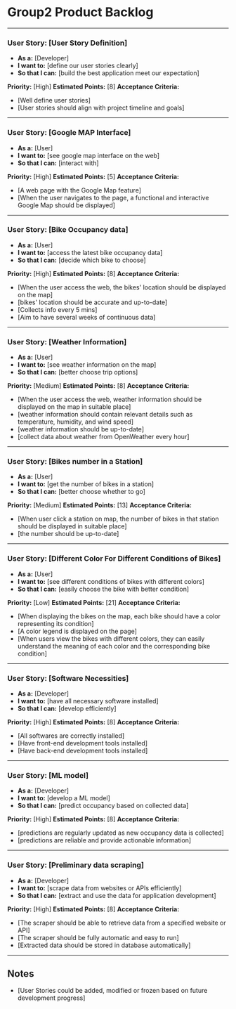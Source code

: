 # Group2 Product Backlog
-------------
### User Story: [User Story Definition]
- **As a:** [Developer]
- **I want to:** [define our user stories clearly]
- **So that I can:** [build the best application meet our expectation]

**Priority:** [High]
**Estimated Points:** [8]
**Acceptance Criteria:**
- [Well define user stories]
- [User stories should align with project timeline and goals]

------------
### User Story: [Google MAP Interface]
- **As a:** [User]
- **I want to:** [see google map interface on the web]
- **So that I can:** [interact with]

**Priority:** [High]
**Estimated Points:** [5]
**Acceptance Criteria:**
- [A web page with the Google Map feature]
- [When the user navigates to the page, a functional and interactive Google Map should be displayed]

------------
### User Story: [Bike Occupancy data]
- **As a:** [User]
- **I want to:** [access the latest bike occupancy data]
- **So that I can:** [decide which bike to choose]

**Priority:** [High]
**Estimated Points:** [8]
**Acceptance Criteria:**
- [When the user access the web, the bikes' location should be displayed on the map]
- [bikes' location should be accurate and up-to-date]
- [Collects info every 5 mins]
- [Aim to have several weeks of continuous data]

-------------
### User Story: [Weather Information]
- **As a:** [User]
- **I want to:** [see weather information on the map]
- **So that I can:** [better choose trip options]

**Priority:** [Medium]
**Estimated Points:** [8]
**Acceptance Criteria:**
- [When the user access the web, weather information should be displayed on the map in suitable place]
- [weather information should contain relevant details such as temperature, humidity, and wind speed]
- [weather information should be up-to-date]
- [collect data about weather from OpenWeather every hour]

-------------
### User Story: [Bikes number in a Station]
- **As a:** [User]
- **I want to:** [get the number of bikes in a station]
- **So that I can:** [better choose whether to go]

**Priority:** [Medium]
**Estimated Points:** [13]
**Acceptance Criteria:**
- [When user click a station on map, the number of bikes in that station should be displayed in suitable place]
- [the number should be up-to-date]

-------------
### User Story: [Different Color For Different Conditions of Bikes]
- **As a:** [User]
- **I want to:** [see different conditions of bikes with different colors]
- **So that I can:** [easily choose the bike with better condition]

**Priority:** [Low]
**Estimated Points:** [21]
**Acceptance Criteria:**
- [When displaying the bikes on the map, each bike should have a color representing its condition]
- [A color legend is displayed on the page]
- [When users view the bikes with different colors, they can easily understand the meaning of each color and the corresponding bike condition]
-------------------

### User Story: [Software Necessities]
- **As a:** [Developer]
- **I want to:** [have all necessary software installed]
- **So that I can:** [develop efficiently]

**Priority:** [High]
**Estimated Points:** [8]
**Acceptance Criteria:**
- [All softwares are correctly installed]
- [Have front-end development tools installed]
- [Have back-end development tools installed]

-------------
### User Story: [ML model]
- **As a:** [Developer]
- **I want to:** [develop a ML model]
- **So that I can:** [predict occupancy based on collected data]

**Priority:** [High]
**Estimated Points:** [8]
**Acceptance Criteria:**
- [predictions are regularly updated as new occupancy data is collected]
- [predictions are reliable and provide actionable information]

------------------------------
### User Story: [Preliminary data scraping]
- **As a:** [Developer]
- **I want to:** [scrape data from websites or APIs efficiently]
- **So that I can:** [extract and use the data for application development]

**Priority:** [High]
**Estimated Points:** [8]
**Acceptance Criteria:**
- [The scraper should be able to retrieve data from a specified website or API]
- [The scraper should be fully automatic and easy to run]
- [Extracted data should be stored in database automatically]

-------------------------------------------------
<!-- -------------
### User Story: [Bike Occupancy data from JCDecaux]
- **As a:** [Developer]
- **I want to:** [have the data collected every 5 mins]
- **So that I can:** [app is displaying accurate information]

**Priority:** [High]
**Estimated Points:** [8]
**Acceptance Criteria:**
- [Collects info every 5 mins]
- [Aim to have several weeks of continuous data]
------------- -->
<!-- ### User Story: [Data from weather app]
- **As a:** [Developer]
- **I want to:** [have the data collected every hour]
- **So that I can:** [app is displaying accurate information]

**Priority:** [High]
**Estimated Points:** [8]
**Acceptance Criteria:**
- [collect data about weather from OpenWeather]
- [collect data about weat]

-------------
### User Story0: [User story]
- **As a:** [Developer]
- **I want to:** [have the data collected every 5 mins]
- **So that I can:** [app is displaying accurate information]

**Priority:** [High]
**Estimated Points:** [8]
**Acceptance Criteria:**
- [Collects info every 5 mins]
- [Aim to have several weeks of continuous data] -->
<!-- 
------------- -->

<!-- ### User Story: [See Weather Information on Map]
- **As a:** [Type of user]
- **I want to:** [Action or capability]
- **So that I can:** [Benefit or reason]

**Priority:** [High/Medium/Low]
**Estimated Points:** [Story points]
**Acceptance Criteria:**
- [Criterion 1]
- [Criterion 2]

------------- -->
## Notes
- [User Stories could be added, modified or frozen based on future development progress]
<!-- - [Any additional notes or comments]
- [Important considerations or reminders] -->

